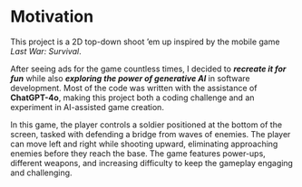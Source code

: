 # Motivation

This project is a 2D top-down shoot ’em up inspired by the mobile game *Last War: Survival*. 

After seeing ads for the game countless times, I decided to ***recreate it for fun*** while also ***exploring the power of generative AI*** in software development. Most of the code was written with the assistance of **ChatGPT-4o**, making this project both a coding challenge and an experiment in AI-assisted game creation.

In this game, the player controls a soldier positioned at the bottom of the screen, tasked with defending a bridge from waves of enemies. The player can move left and right while shooting upward, eliminating approaching enemies before they reach the base. The game features power-ups, different weapons, and increasing difficulty to keep the gameplay engaging and challenging.